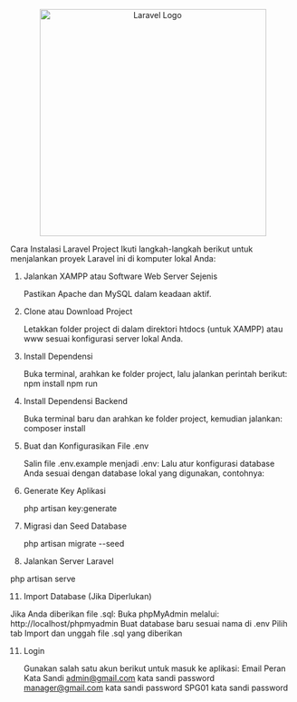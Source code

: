 <p align="center"> <a href="https://laravel.com" target="_blank"> <img src="https://raw.githubusercontent.com/laravel/art/master/logo-lockup/5%20SVG/2%20CMYK/1%20Full%20Color/laravel-logolockup-cmyk-red.svg" width="400" alt="Laravel Logo"> </a> </p>
Cara Instalasi Laravel Project
Ikuti langkah-langkah berikut untuk menjalankan proyek Laravel ini di komputer lokal Anda:

1. Jalankan XAMPP atau Software Web Server Sejenis

    Pastikan Apache dan MySQL dalam keadaan aktif.

2. Clone atau Download Project

    Letakkan folder project di dalam direktori htdocs (untuk XAMPP) atau www sesuai konfigurasi server lokal Anda.

3. Install Dependensi

    Buka terminal, arahkan ke folder project, lalu jalankan perintah berikut:
    npm install
    npm run

4. Install Dependensi Backend

    Buka terminal baru dan arahkan ke folder project, kemudian jalankan:
    composer install

5. Buat dan Konfigurasikan File .env

    Salin file .env.example menjadi .env:
    Lalu atur konfigurasi database Anda sesuai dengan database lokal yang digunakan, contohnya:

6. Generate Key Aplikasi

    php artisan key:generate

7. Migrasi dan Seed Database

    php artisan migrate --seed

8. Jalankan Server Laravel

php artisan serve

11. Import Database (Jika Diperlukan)

Jika Anda diberikan file .sql:
Buka phpMyAdmin melalui: http://localhost/phpmyadmin
Buat database baru sesuai nama di .env
Pilih tab Import dan unggah file .sql yang diberikan

11. Login

    Gunakan salah satu akun berikut untuk masuk ke aplikasi:
    Email Peran Kata Sandi
    admin@gmail.com kata sandi password
    manager@gmail.com kata sandi password
    SPG01 kata sandi password

